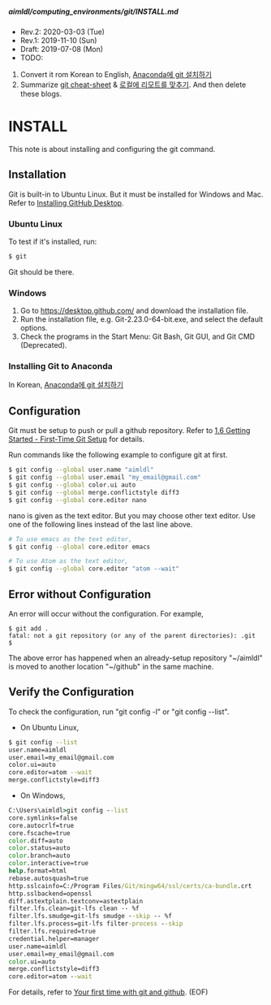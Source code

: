 ##### aimldl/computing_environments/git/INSTALL.md
* Rev.2: 2020-03-03 (Tue)
* Rev.1: 2019-11-10 (Sun)
* Draft: 2019-07-08 (Mon)
* TODO:
1. Convert it rom Korean to English, [Anaconda에 git 설치하기](https://aimldl.blog.me/221580086193)
2. Summarize [git cheat-sheet](https://aimldl.blog.me/221595976136) & [로컬에 리모트를 맞추기](https://aimldl.blog.me/221604661840). And then delete these blogs.

# INSTALL
This note is about installing and configuring the git command.

## Installation
Git is built-in to Ubuntu Linux. But it must be installed for Windows and Mac. Refer to [Installing GitHub Desktop](https://help.github.com/en/desktop/getting-started-with-github-desktop/installing-github-desktop).

### Ubuntu Linux
 To test if it's installed, run:
```bash
$ git
```
Git should be there.

### Windows
1. Go to https://desktop.github.com/ and download the installation file.
2. Run the installation file, e.g. Git-2.23.0-64-bit.exe, and select the default options.
3. Check the programs in the Start Menu: Git Bash, Git GUI, and Git CMD (Deprecated).

### Installing Git to Anaconda
In Korean, [Anaconda에 git 설치하기](https://aimldl.blog.me/221580086193)

## Configuration
Git must be setup to push or pull a github repository. Refer to [1.6 Getting Started - First-Time Git Setup](https://git-scm.com/book/en/v2/Getting-Started-First-Time-Git-Setup) for details.

Run commands like the following example to configure git at first.

```bash
$ git config --global user.name "aimldl"
$ git config --global user.email "my_email@gmail.com"
$ git config --global color.ui auto
$ git config --global merge.conflictstyle diff3
$ git config --global core.editor nano
```
nano is given as the text editor. But you may choose other text editor. Use one of the following lines instead of the last line above. 

```bash
# To use emacs as the text editor,
$ git config --global core.editor emacs

# To use Atom as the text editor,
$ git config --global core.editor "atom --wait"
```

## Error without Configuration
An error will occur without the configuration. For example,
```
$ git add .
fatal: not a git repository (or any of the parent directories): .git
$
```
The above error has happened when an already-setup repository "~/aimldl" is moved to another location "~/github" in the same machine.

## Verify the Configuration
To check the configuration, run "git config -l" or "git config --list".
* On Ubuntu Linux,
```bash
$ git config --list
user.name=aimldl
user.email=my_email@gmail.com
color.ui=auto
core.editor=atom --wait
merge.conflictstyle=diff3
```
* On Windows,
```cmd
C:\Users\aimldl>git config --list
core.symlinks=false
core.autocrlf=true
core.fscache=true
color.diff=auto
color.status=auto
color.branch=auto
color.interactive=true
help.format=html
rebase.autosquash=true
http.sslcainfo=C:/Program Files/Git/mingw64/ssl/certs/ca-bundle.crt
http.sslbackend=openssl
diff.astextplain.textconv=astextplain
filter.lfs.clean=git-lfs clean -- %f
filter.lfs.smudge=git-lfs smudge --skip -- %f
filter.lfs.process=git-lfs filter-process --skip
filter.lfs.required=true
credential.helper=manager
user.name=aimldl
user.email=my_email@gmail.com
color.ui=auto
merge.conflictstyle=diff3
core.editor=atom --wait
```
For details, refer to [Your first time with git and github](https://kbroman.org/github_tutorial/pages/first_time.html).
(EOF)
